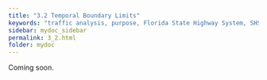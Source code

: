```yaml
---
title: "3.2	Temporal Boundary Limits"
keywords: "traffic analysis, purpose, Florida State Highway System, SHS"
sidebar: mydoc_sidebar
permalink: 3_2.html
folder: mydoc
---
```


<p>
  Coming soon.
</p>